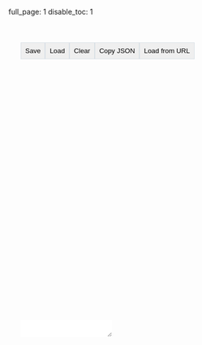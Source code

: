 full_page: 1
disable_toc: 1

<script src="https://unpkg.com/blockly/blockly.min.js"></script>
<script src="../../scripts/blockly_generated.js"></script>
<script src="../../scripts/lottie_blockly.js"></script>
<style>
html, body {
    min-height: 100vh;
}
body {
    display: flex;
    flex-flow: column;
}
div[role='main'], body > .container, #playground_layout
{
    width: 100%;
    height: 100%;
    padding: 0;
    margin: 0;
    flex-grow: 1;
    display: flex;
    flex-flow: column;
}

#playground_layout
{
    display: flex;
    flex-flow: row;
    align-items: stretch;
    padding: 24px
}
#blockly_div
{
    flex-grow: 1;
}
#playground_output_container
{
    width: 512px;
}
#lottie_player
{
    width: 512px;
    height: 512px
}
#playground_output
{
    margin: 0;
    width: 512px;
    display: flex;
    flex-flow: column;
}
#blockly_output
{
    margin: 0;
    overflow: auto;
    flex-grow: 1;
    border: none;
}
#playground_output_buttons
{
    padding: 0;
    list-style: none;
    display: flex;
    margin-bottom: 0px;
}
#playground_output_buttons > li > button
{
   border: 1px solid #D9E0E6;
   padding: 8px;
}
</style>

<div id="playground_layout">
    <div id="blockly_div"></div>
    <div id="playground_output">
        <ul id="playground_output_buttons">
            <li><button onclick="save()">Save</button></li>
            <li><button onclick="load()">Load</button></li>
            <li><button onclick="lottie_blockly.clear_workspace()">Clear</button></li>
            <li><button onclick="copy_json()">Copy JSON</button></li>
            <li><button onclick="load_url_prompt()">Load from URL</button></li>
        </ul>
        <div class="alpha_checkered" id="lottie_player"></div>
        <div class="highlighted-input" style="flex-grow: 1">
            <textarea
                autocomplete="off"
                class="code-input"
                data-lang="js"
                data-lottie-input="editor"
                 oninput="syntax_edit_update(this, this.value); syntax_edit_scroll(this); parse_json();"
                onkeydown="syntax_edit_tab(this, event);" onscroll="syntax_edit_scroll(this);"
                spellcheck="false"
                id="blockly_output"
            ></textarea>
            <pre aria-hidden="true"><code class="language-js hljs"></code></pre>
        </div>
    </div>
</div>

<script>

function save()
{
    localStorage.setItem("blockly_lottie", lottie_blockly.workspace_to_xml_string());
}

function load()
{
    lottie_blockly.xml_to_workspace(localStorage.getItem("blockly_lottie"));
}


function update_code()
{
    var json = lottie_blockly.workspace_to_json();

    var output = document.getElementById("blockly_output");
    output.value = JSON.stringify(json, null, 4);
    syntax_edit_update(output, output.value);

    var anim_data = {
        container: document.getElementById('lottie_player'),
        renderer: 'svg',
        loop: true,
        autoplay: true,
        animationData: JSON.parse(output.value)
    };

    var frame = 0;

    if ( anim != null )
    {
        try {
            frame = anim.currentFrame
        } catch (e) {}
        try {
            anim.destroy();
        } catch (e) {}
        anim = null;
    }

    anim = bodymovin.loadAnimation(anim_data);
    if ( frame != 0 )
        anim.goToAndPlay(frame, true);
}

function copy_json()
{
    var element = document.getElementById("blockly_output");
    var text = element.value;
    navigator.clipboard.writeText(text);
}

function copy_xml()
{
    navigator.clipboard.writeText(lottie_blockly.workspace_to_xml_string());
}

function parse_json()
{
    lottie_blockly.json_to_workspace(document.getElementById("blockly_output").value);
}

function load_url_prompt()
{
    var url = prompt("URL to a lottie JSON");
    if ( url )
        lottie_blockly.load_json_url(url)
}

var options = {
  comments: true,
  toolbox: lottie_toolbox,
  media: 'https://unpkg.com/blockly/media/',
  collapse: true,
};

var anim = null;

var lottie_blockly = new LottieBlockly(options, "blockly_div", alert);

lottie_blockly.workspace.addChangeListener(update_code);

var current_url = new URL(window.location.href);
var requested_url = current_url.searchParams.get("url");
if ( requested_url )
    lottie_blockly.load_json_url(requested_url);
else
    load();

</script>
